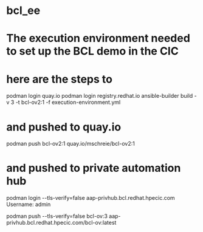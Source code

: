 # bcl_ee
# The execution environment needed to set up the BCL demo in the CIC
# here are the steps to
 podman login quay.io
 podman login registry.redhat.io
 ansible-builder build -v 3 -t bcl-ov2:1 -f execution-environment.yml


# and pushed to quay.io
 podman push bcl-ov2:1 quay.io/mschreie/bcl-ov2:1

# and pushed to private automation hub
 podman login --tls-verify=false aap-privhub.bcl.redhat.hpecic.com
 Username: admin

 podman push --tls-verify=false bcl-ov:3 aap-privhub.bcl.redhat.hpecic.com/bcl-ov:latest
